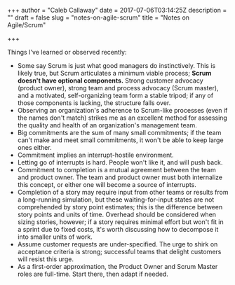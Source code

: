 +++
author = "Caleb Callaway"
date = 2017-07-06T03:14:25Z
description = ""
draft = false
slug = "notes-on-agile-scrum"
title = "Notes on Agile/Scrum"

+++


Things I've learned or observed recently:

* Some say Scrum is just what good managers do instinctively. This is likely true, but Scrum articulates a minimum viable process; **Scrum doesn't have optional components.** Strong customer advocacy (product owner), strong team and process advocacy (Scrum master), and a motivated, self-organizing team form a stable tripod; if any of those components is lacking, the structure falls over.
* Observing an organization's adherence to Scrum-like processes (even if the names don't match) strikes me as an excellent method for assessing the quality and health of an organization's management team.
* Big commitments are the sum of many small commitments; if the team can't make and meet small commitments, it won't be able to keep large ones either.
* Commitment implies an interrupt-hostile environment.
* Letting go of interrupts is hard. People won't like it, and will push back.
* Commitment to completion is a mutual agreement between the team and product owner. The team and product owner must both internalize this concept, or either one will become a source of interrupts.
* Completion of a story may require input from other teams or results from a long-running simulation, but these waiting-for-input states are not comprehended by story point estimates; this is the difference between story points and units of time. Overhead should be considered when sizing stories, however; if a story requires minimal effort but won't fit in a sprint due to fixed costs, it's worth discussing how to decompose it into smaller units of work.
* Assume customer requests are under-specified. The urge to shirk on acceptance criteria is strong; successful teams that delight customers will resist this urge.
* As a first-order approximation, the Product Owner and Scrum Master roles are full-time. Start there, then adapt if needed.

